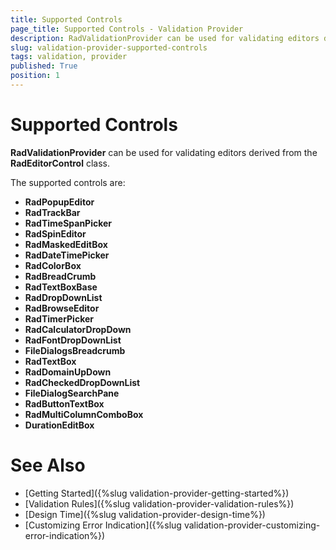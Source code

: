```yaml
---
title: Supported Controls
page_title: Supported Controls - Validation Provider
description: RadValidationProvider can be used for validating editors derived from the RadEditorControl class 
slug: validation-provider-supported-controls
tags: validation, provider
published: True
position: 1 
---
```


#  Supported Controls

**RadValidationProvider** can be used for validating editors derived from the **RadEditorControl** class. 

The supported controls are:

* **RadPopupEditor**
* **RadTrackBar**
* **RadTimeSpanPicker**
* **RadSpinEditor**
* **RadMaskedEditBox**
* **RadDateTimePicker**
* **RadColorBox**
* **RadBreadCrumb**
* **RadTextBoxBase**
* **RadDropDownList**
* **RadBrowseEditor**
* **RadTimerPicker**
* **RadCalculatorDropDown**
* **RadFontDropDownList**
* **FileDialogsBreadcrumb**
* **RadTextBox**
* **RadDomainUpDown**
* **RadCheckedDropDownList**
* **FileDialogSearchPane**
* **RadButtonTextBox**
* **RadMultiColumnComboBox**
* **DurationEditBox**

# See Also

* [Getting Started]({%slug validation-provider-getting-started%})
* [Validation Rules]({%slug validation-provider-validation-rules%})
* [Design Time]({%slug validation-provider-design-time%})
* [Customizing Error Indication]({%slug validation-provider-customizing-error-indication%})
 
        
